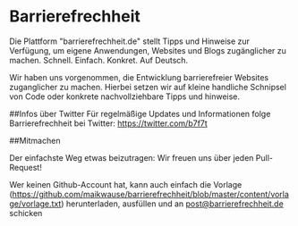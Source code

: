 # Barrierefrechheit

Die Plattform "barrierefrechheit.de" stellt Tipps und Hinweise zur Verfügung, um eigene Anwendungen, Websites und Blogs zugänglicher zu machen. Schnell. Einfach. Konkret. Auf Deutsch.

Wir haben uns vorgenommen, die Entwicklung barrierefreier Websites zuganglicher zu machen. Hierbei setzen wir auf kleine handliche Schnipsel von Code oder konkrete nachvollziehbare Tipps und hinweise.



##Infos über Twitter
Für regelmäßige Updates und Informationen folge Barrierefrechheit bei Twitter: <https://twitter.com/b7f7t>

##Mitmachen

Der einfachste Weg etwas beizutragen: Wir freuen uns über jeden Pull-Request!

Wer keinen Github-Account hat, kann auch einfach die Vorlage (https://github.com/maikwause/barrierefrechheit/blob/master/content/vorlage/vorlage.txt) herunterladen, ausfüllen und an <post@barrierefrechheit.de> schicken


